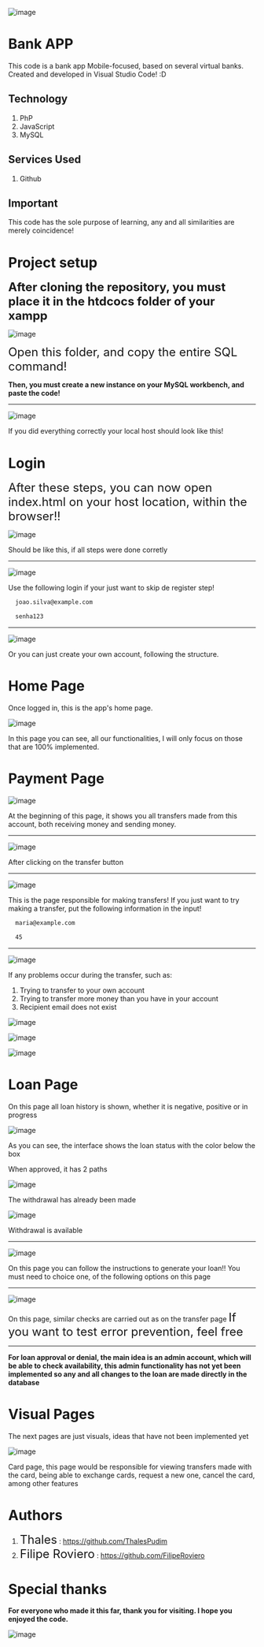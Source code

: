 ![image](https://github.com/ThalesPudim/BankSystemAPP/assets/160556088/a9f588c0-8be2-4b98-8fac-709447666aae)

# Bank APP
This code is a bank app Mobile-focused, based on several virtual banks. Created and developed in Visual Studio Code! :D

## Technology

1. PhP
2. JavaScript
3. MySQL

## Services Used

1. Github

## Important

This code has the sole purpose of learning, any and all similarities are merely coincidence! 

# Project setup

**<span style="font-size:24px;">After cloning the repository, you must place it in the htdcocs folder of your xampp</span>**

![image](https://github.com/ThalesPudim/BankSystemAPP/assets/160556088/37e56e13-48a8-40ca-8032-272d7468fe3f)

<span style="font-size:24px;">Open this folder, and copy the entire SQL command!</span>

**Then, you must create a new instance on your MySQL workbench, and paste the code!**

***

![image](https://github.com/ThalesPudim/BankSystemAPP/assets/160556088/daa4c053-0647-4c9c-95bd-176e05a19c7c)

If you did everything correctly your local host should look like this!

# Login

<span style="font-size:24px;">After these steps, you can now open index.html on your host location, within the browser!!</span>

![image](https://github.com/ThalesPudim/BankSystemAPP/assets/160556088/f6d1f90a-7758-467d-8a49-ab18c6009327)

Should be like this, if all steps were done corretly 

***

![image](https://github.com/ThalesPudim/BankSystemAPP/assets/160556088/ca483a7c-515d-4867-8405-169d99fc6c00)

Use the following login if your just want to skip de register step!

```bash
  joao.silva@example.com
```
```bash
  senha123
```
***
![image](https://github.com/ThalesPudim/BankSystemAPP/assets/160556088/5d39fa5e-b037-401d-bcdf-f19c4cfda3f5)

Or you can just create your own account, following the structure.

# Home Page

Once logged in, this is the app's home page.

![image](https://github.com/ThalesPudim/BankSystemAPP/assets/160556088/939968ed-a7ba-4d9b-a8e0-1757c0c80026)

In this page you can see, all our functionalities, I will only focus on those that are 100% implemented.

# Payment Page

![image](https://github.com/ThalesPudim/BankSystemAPP/assets/160556088/306e1d57-d54a-4560-976a-dd8720fd68b0)

At the beginning of this page, it shows you all transfers made from this account, both receiving money and sending money.
***

![image](https://github.com/ThalesPudim/BankSystemAPP/assets/160556088/e2c16d55-01dc-488a-94f9-2b27c76c1b44)

After clicking on the transfer button
***

![image](https://github.com/ThalesPudim/BankSystemAPP/assets/160556088/bb376cb6-0f8b-4e7a-810c-469fb5e09472)

This is the page responsible for making transfers! 
If you just want to try making a transfer, put the following information in the input!

```bash
  maria@example.com
```
```bash
  45
```

***

![image](https://github.com/ThalesPudim/BankSystemAPP/assets/160556088/f0e2efaf-991b-47ea-87af-d69ea7dc2c52)

If any problems occur during the transfer, such as:

1. Trying to transfer to your own account
2. Trying to transfer more money than you have in your account
3. Recipient email does not exist

![image](https://github.com/ThalesPudim/BankSystemAPP/assets/160556088/8789a1d8-67d3-4f78-acab-61f85ca18e60)


![image](https://github.com/ThalesPudim/BankSystemAPP/assets/160556088/02c8fb24-1084-4c06-a987-148e69e89d84)

![image](https://github.com/ThalesPudim/BankSystemAPP/assets/160556088/0e49278a-b3b8-4ab6-a94d-5a35bc2a50ed)

# Loan Page

On this page all loan history is shown, whether it is negative, positive or in progress

![image](https://github.com/ThalesPudim/BankSystemAPP/assets/160556088/023201b1-deb0-4fd5-ac08-1c4ef7fe7ef5)

As you can see, the interface shows the loan status with the color below the box

When approved, it has 2 paths

![image](https://github.com/ThalesPudim/BankSystemAPP/assets/160556088/798624ee-d976-46cf-ac81-b3f75aace01a)

The withdrawal has already been made

![image](https://github.com/ThalesPudim/BankSystemAPP/assets/160556088/996b3a3e-1d2e-4d31-849b-ef66683f8d42)

Withdrawal is available

***

![image](https://github.com/ThalesPudim/BankSystemAPP/assets/160556088/7ed15703-080f-4263-8e18-1e54d73eaa8d)

On this page you can follow the instructions to generate your loan!!
You must need to choice one, of the following options on this page

***

![image](https://github.com/ThalesPudim/BankSystemAPP/assets/160556088/f7bcce82-e0f0-4985-8fe7-c5a4920f3b43)

On this page, similar checks are carried out as on the transfer page
<span style="font-size:24px;">If you want to test error prevention, feel free</span>


***

**For loan approval or denial, the main idea is an admin account, which will be able to check availability, this admin functionality has not yet been implemented so any and all changes to the loan are made directly in the database**

# Visual Pages


The next pages are just visuals, ideas that have not been implemented yet

![image](https://github.com/ThalesPudim/BankSystemAPP/assets/160556088/9d91f6e9-1c36-4791-80b9-ab3253a98265)


Card page, this page would be responsible for viewing transfers made with the card, being able to exchange cards, request a new one, cancel the card, among other features

# Authors

1. <span style="font-size:24px;">Thales</span> : https://github.com/ThalesPudim
2. <span style="font-size:24px;">Filipe Roviero</span> : https://github.com/FilipeRoviero

# Special thanks

**For everyone who made it this far, thank you for visiting. I hope you enjoyed the code.**

![image](https://github.com/ThalesPudim/BankSystemAPP/assets/160556088/aa0d5d9a-f64c-4a52-bfb2-db731ab8412a)




